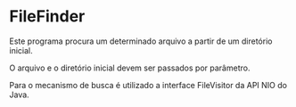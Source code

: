 # FileFinder

Este programa procura um determinado arquivo a partir de um diretório inicial. 

O arquivo e o diretório inicial devem ser passados por parâmetro.

Para o mecanismo de busca é utilizado a interface FileVisitor da API NIO do Java.
